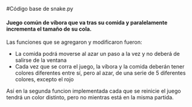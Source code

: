 #Código base de snake.py
#### Juego común de víbora que va tras su comida y paralelamente incrementa el tamaño de su cola.
Las funciones que se agregaron y modificaron fueron: 
* La comida podrá moverse al azar un paso a la vez y no deberá de salirse de la ventana
* Cada vez que se corra el juego, la víbora y la comida deberán tener colores diferentes entre sí, pero al azar, de una serie de 5 diferentes colores, excepto el rojo

Así en la segunda funcion implementada cada que se reinicie el juego tendrá un color distinto, pero no mientras está en la misma partida. 
